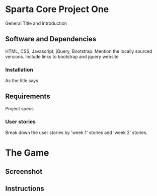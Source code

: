 # Sparta Core Project One
General Title and introduction
## Software and Dependencies
HTML, CSS, Javascript, jQuery, Bootstrap. Mention the locally sourced versions. Include links to bootstrap and jquery website
### Installation
As the title says
## Requirements
Project specs
### User stories
Break down the user stories by 'week 1' stories and 'week 2' stories.
# The Game
## Screenshot
## Instructions
